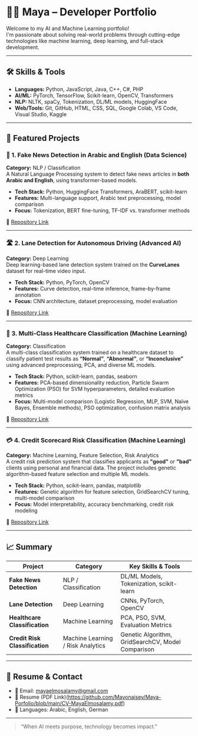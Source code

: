 # 👨‍💻 Maya – Developer Portfolio

Welcome to my AI and Machine Learning portfolio!  
I'm passionate about solving real-world problems through cutting-edge technologies like machine learning, deep learning, and full-stack development.

---

## 🛠️ Skills & Tools

- **Languages:** Python, JavaScript, Java, C++, C#, PHP
- **AI/ML:** PyTorch, TensorFlow, Scikit-learn, OpenCV, Transformers
- **NLP:** NLTK, spaCy, Tokenization, DL/ML models, HuggingFace
- **Web/Tools:** Git, GitHub, HTML, CSS, SQL, Google Colab, VS Code, Visual Studio, Kaggle

---

## 🚀 Featured Projects

### 📰 1. Fake News Detection in Arabic and English (Data Science)
**Category:** NLP / Classification  
A Natural Language Processing system to detect fake news articles in **both Arabic and English**, using transformer-based models.

- **Tech Stack:** Python, HuggingFace Transformers, AraBERT, scikit-learn
- **Features:** Multi-language support, Arabic text preprocessing, model comparison
- **Focus:** Tokenization, BERT fine-tuning, TF-IDF vs. transformer methods

🔗 [Repository Link](https://github.com/Mayonaisey/fake-news-nlp)

---

### 🛣️ 2. Lane Detection for Autonomous Driving (Advanced AI)
**Category:** Deep Learning  
Deep learning-based lane detection system trained on the **CurveLanes** dataset for real-time video input.

- **Tech Stack:** Python, PyTorch, OpenCV
- **Features:** Curve detection, real-time inference, frame-by-frame annotation
- **Focus:** CNN architecture, dataset preprocessing, model evaluation

🔗 [Repository Link](https://github.com/Mayonaisey/lane-detection-ai)

---

### 🧪 3. Multi-Class Healthcare Classification (Machine Learning)
**Category:** Classification  
A multi-class classification system trained on a healthcare dataset to classify patient test results as **“Normal”**, **“Abnormal”**, or **“Inconclusive”** using advanced preprocessing, PCA, and diverse ML models.

- **Tech Stack:** Python, scikit-learn, pandas, seaborn
- **Features:** PCA-based dimensionality reduction, Particle Swarm Optimization (PSO) for SVM hyperparameters, detailed evaluation metrics
- **Focus:** Multi-model comparison (Logistic Regression, MLP, SVM, Naïve Bayes, Ensemble methods), PSO optimization, confusion matrix analysis

🔗 [Repository Link](https://github.com/Mayonaisey/patient-classification-ML)

---

### 💳 4. Credit Scorecard Risk Classification (Machine Learning)
**Category:** Machine Learning, Feature Selection, Risk Analytics  
A credit risk prediction system that classifies applicants as **"good"** or **"bad"** clients using personal and financial data. The project includes genetic algorithm-based feature selection and multiple ML models.

- **Tech Stack:** Python, scikit-learn, pandas, matplotlib
- **Features:** Genetic algorithm for feature selection, GridSearchCV tuning, multi-model comparison
- **Focus:** Model interpretability, accuracy benchmarking, credit risk modeling

🔗 [Repository Link](https://github.com/Mayonaisey/Credit-Card-Score-AI)

---

## 📈 Summary

| Project | Category | Key Skills & Tools |
|--------|-----------|--------------------|
| **Fake News Detection** | NLP / Classification | DL/ML Models, Tokenization, scikit-learn |
| **Lane Detection** | Deep Learning | CNNs, PyTorch, OpenCV |
| **Healthcare Classification** | Machine Learning | PCA, PSO, SVM, Evaluation Metrics |
| **Credit Risk Classification** | Machine Learning / Risk Analytics | Genetic Algorithm, GridSearchCV, Model Comparison |

---

## 📄 Resume & Contact

- 📧 Email: mayaelmosalamy@gmail.com
- 📄 Resume (PDF Link)(https://github.com/Mayonaisey/Maya-Porfolio/blob/main/CV-MayaElmosalamy.pdf)
- 💬 Languages: Arabic, English, German

---

> “When AI meets purpose, technology becomes impact.”  
